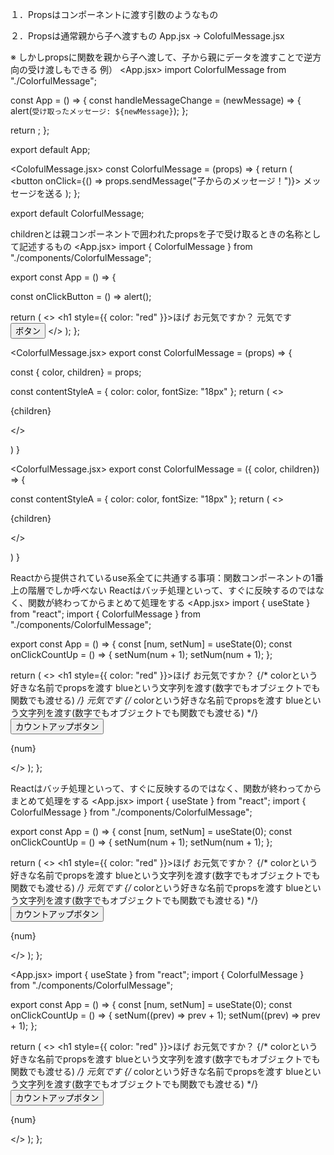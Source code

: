 １．Propsはコンポーネントに渡す引数のようなもの

２．Propsは通常親から子へ渡すもの
App.jsx → ColofulMessage.jsx

※ しかしpropsに関数を親から子へ渡して、子から親にデータを渡すことで逆方向の受け渡しもできる
例）
<App.jsx>
import ColorfulMessage from "./ColorfulMessage";

const App = () => {
  const handleMessageChange = (newMessage) => {
    alert(`受け取ったメッセージ: ${newMessage}`);
  };

  return <ColorfulMessage sendMessage={handleMessageChange} />;
};

export default App;
<!-- ****************************************************************************** -->
<ColofulMessage.jsx>
const ColorfulMessage = (props) => {
  return (
    <button onClick={() => props.sendMessage("子からのメッセージ！")}>
      メッセージを送る
    </button>
  );
};

export default ColorfulMessage;

<!-- ****************************************************************************** -->
childrenとは親コンポーネントで囲われたpropsを子で受け取るときの名称として記述するもの
<App.jsx>
import { ColorfulMessage } from "./components/ColorfulMessage";

export const App = () => {

  const onClickButton = () => alert();
  
  return (
    <>
      <h1 style={{ color: "red" }}>ほげ</h1>
      <ColorfulMessage color="blue">お元気ですか？</ColorfulMessage> <!-- colorという好きな名前でpropsを渡す blueという文字列を渡す(数字でもオブジェクトでも関数でも渡せる) -->
      <ColorfulMessage color="green">元気です</ColorfulMessage> <!-- colorという好きな名前でpropsを渡す greenという文字列を渡す(数字でもオブジェクトでも関数でも渡せる) -->
      <button onClick={onClickButton}>ボタン</button>
    </>
  );
};


<ColorfulMessage.jsx>
export const ColorfulMessage = (props) => {
  <!-- 引数なので好きな名前で受け取れる 今回はpropsという名前で受け取る -->
  <!-- 引数のpropsの中身は{color: 'blue', message: 'お元気ですか？'} -->

  const { color, children} = props;
  <!-- prppsからcolorとchildrenを取り出すと後の記述でpropsという記述が不要になる -->

  const contentStyleA = {
    color: color,
    <!-- propsの中のcolorを使用している 省略記法によりcolorだけの1文字にすることも可能-->
    fontSize: "18px"
  };
  return (
   <>
    <p style={contentStyleA}>{children}</p>
   </>
   
  )
}

<!-- ****************************************************************************** -->

<ColorfulMessage.jsx>
export const ColorfulMessage = ({ color, children}) => {
  <!-- 上記の引数内で分割代入することによりconst { color, children} = props; の記述を不要にすることもできる -->
  const contentStyleA = {
    color: color,
    fontSize: "18px"
  };
  return (
   <>
    <p style={contentStyleA}>{children}</p>
   </>
   
  )
}

<!-- ****************************************************************************** -->
Reactから提供されているuse系全てに共通する事項：関数コンポーネントの1番上の階層でしか呼べない
Reactはバッチ処理といって、すぐに反映するのではなく、関数が終わってからまとめて処理をする
<App.jsx>
import { useState } from "react";
import { ColorfulMessage } from "./components/ColorfulMessage";

export const App = () => {
  const [num, setNum] = useState(0);
  const onClickCountUp = () => {
    setNum(num + 1); <!-- ここですぐ処理せず、関数が終わってからまとめて処理するので、下で同じ実装をしても1つの処理しか行われない -->
    setNum(num + 1);
  };
  
  return (
    <>
      <h1 style={{ color: "red" }}>ほげ</h1>
      <ColorfulMessage color="blue">お元気ですか？</ColorfulMessage> {/* colorという好きな名前でpropsを渡す blueという文字列を渡す(数字でもオブジェクトでも関数でも渡せる) */}
      <ColorfulMessage color="green">元気です</ColorfulMessage> {/* colorという好きな名前でpropsを渡す blueという文字列を渡す(数字でもオブジェクトでも関数でも渡せる) */}
      <button onClick={onClickCountUp}>カウントアップボタン</button>
      <p>{num}</p>
    </>
  );
};

<!-- ****************************************************************************** -->
Reactはバッチ処理といって、すぐに反映するのではなく、関数が終わってからまとめて処理をする
<App.jsx>
import { useState } from "react";
import { ColorfulMessage } from "./components/ColorfulMessage";

export const App = () => {
  const [num, setNum] = useState(0);
  const onClickCountUp = () => {
    setNum(num + 1); <!-- ここで処理するのではなく、関数が終わってからまとめて処理をするので、ボタン押しても1ずつしか更新されない -->
    setNum(num + 1);
  };
  
  return (
    <>
      <h1 style={{ color: "red" }}>ほげ</h1>
      <ColorfulMessage color="blue">お元気ですか？</ColorfulMessage> {/* colorという好きな名前でpropsを渡す blueという文字列を渡す(数字でもオブジェクトでも関数でも渡せる) */}
      <ColorfulMessage color="green">元気です</ColorfulMessage> {/* colorという好きな名前でpropsを渡す blueという文字列を渡す(数字でもオブジェクトでも関数でも渡せる) */}
      <button onClick={onClickCountUp}>カウントアップボタン</button>
      <p>{num}</p>
    </>
  );
};

<!-- ****************************************************************************** -->
<App.jsx>
import { useState } from "react";
import { ColorfulMessage } from "./components/ColorfulMessage";

export const App = () => {
  const [num, setNum] = useState(0);
  const onClickCountUp = () => {
    setNum((prev) => prev + 1); <!-- set関数の引数に関数を入れると引数に現在のnumの値が入る。引数なので名称は好きなものを指定することはできる。これにより今現在の値を使用することができ、処理もこの時に行われる -->
    setNum((prev) => prev + 1); <!-- よって2ずつ値が更新される  -->
  };
  
  return (
    <>
      <h1 style={{ color: "red" }}>ほげ</h1>
      <ColorfulMessage color="blue">お元気ですか？</ColorfulMessage> {/* colorという好きな名前でpropsを渡す blueという文字列を渡す(数字でもオブジェクトでも関数でも渡せる) */}
      <ColorfulMessage color="green">元気です</ColorfulMessage> {/* colorという好きな名前でpropsを渡す blueという文字列を渡す(数字でもオブジェクトでも関数でも渡せる) */}
      <button onClick={onClickCountUp}>カウントアップボタン</button>
      <p>{num}</p>
    </>
  );
};

<!-- ****************************************************************************** -->